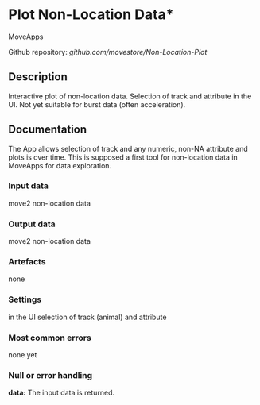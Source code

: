 # Plot Non-Location Data*

MoveApps

Github repository: *github.com/movestore/Non-Location-Plot*

## Description
Interactive plot of non-location data. Selection of track and attribute in the UI. Not yet suitable for burst data (often acceleration).

## Documentation
The App allows selection of track and any numeric, non-NA attribute and plots is over time. This is supposed a first tool for non-location data in MoveApps for data exploration.

### Input data
move2 non-location data

### Output data
move2 non-location data

### Artefacts
none

### Settings
in the UI selection of track (animal) and attribute


### Most common errors
none yet

### Null or error handling
**data:** The input data is returned.
